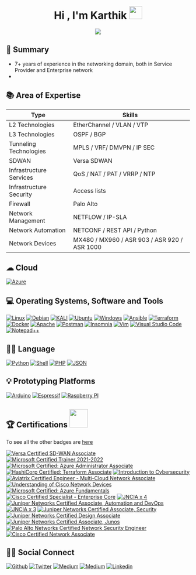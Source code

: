 <h1 align="center">Hi , I'm Karthik <img src="https://media.giphy.com/media/hvRJCLFzcasrR4ia7z/giphy.gif" width="35"></h1>
<p align="center">
<img src="https://readme-typing-svg.herokuapp.com?color=33AEF7&lines=Network+Engineer;Cloud+Technology+Enthusiast;IoT+hobbyist&center=true&width=500&height=50">
</p>

## 📜 Summary
 - 7+ years of experience in the networking domain, both in Service Provider and Enterprise network
 - 

## 📚 Area of Expertise
| Type                   | Skills                                                                                                       |
|------------------------|--------------------------------------------------------------------------------------------------------------|
| L2 Technologies        | EtherChannel / VLAN / VTP                                                                                    |
| L3 Technologies        | OSPF / BGP                                                                        						    |
| Tunneling Technologies | MPLS / VRF/ DMVPN / IP SEC   																				|
| SDWAN                  | Versa SDWAN																								    |
| Infrastructure Services| QoS / NAT / PAT / VRRP / NTP																				    |
| Infrastructure Security| Access lists                                                                                                 |
| Firewall               | Palo Alto                                                                                                    |
| Network Management     | NETFLOW / IP-SLA |
| Network Automation     | NETCONF / REST API / Python                                                                 |
| Network Devices        | MX480 / MX960 / ASR 903 / ASR 920 / ASR 1000                                               |

## ☁ Cloud
<p>
 <a href="#"><img alt="Azure" src="https://img.shields.io/badge/azure-%230072C6.svg?logo=microsoftazure&logoColor=white"></a>
</p>

## 💻 Operating Systems, Software and Tools

<p>
 <a href="#"><img alt="Linux" src="https://img.shields.io/badge/Linux-FCC624?logo=linux&logoColor=black"></a>
 <a href="#"><img alt="Debian" src="https://img.shields.io/badge/Debian-A81D33?logo=debian&logoColor=white"></a>
 <a href="#"><img alt="KALI" src="https://img.shields.io/badge/Kali-268BEE?logo=kalilinux&logoColor=white"></a>
 <a href="#"><img alt="Ubuntu" src="https://img.shields.io/badge/Ubuntu-E95420?logo=ubuntu&logoColor=white"></a>
 <a href="#"><img alt="Windows" src="https://img.shields.io/badge/Windows-0078D6?logo=windows&logoColor=white"></a>
 <a href="#"><img alt="Ansible" src="https://img.shields.io/badge/Ansible-000000?logo=ansible&logoColor=white"></a>
 <a href="#"><img alt="Terraform" src="https://img.shields.io/badge/Terraform-7B42BC?logo=terraform&logoColor=white"></a> 
 <a href="#"><img alt="Docker" src="https://img.shields.io/badge/Docker-2CA5E0?logo=docker&logoColor=white"></a>  
 <a href="#"><img alt="Apache" src="https://img.shields.io/badge/Apache-D22128?logo=Apache&logoColor=white"></a>  
 <a href="#"><img alt="Postman" src="https://img.shields.io/badge/Postman-FF6C37?logo=postman&logoColor=white"></a>
 <a href="#"><img alt="Insomnia" src="https://img.shields.io/badge/Insomnia-5849be?logo=Insomnia&logoColor=white"></a>
 <a href="#"><img alt="Vim" src="https://img.shields.io/badge/VIM-%2311AB00.svg?logo=vim&logoColor=white"></a>
 <a href="#"><img alt="Visual Studio Code" src="https://img.shields.io/badge/Visual%20Studio%20Code-0078d7.svg?logo=visual-studio-code&logoColor=white"></a>
 <a href="#"><img alt="Notepad++" src="https://img.shields.io/badge/Notepad++-90E59A.svg?logo=notepad%2B%2B&logoColor=black"></a>
    
</p>

## 👩‍💻 Language

<p>
 <a href="#"><img alt="Python" src="https://img.shields.io/badge/python-3670A0?logo=python&logoColor=ffdd54"></a>
 <a href="#"><img alt="Shell" src="https://img.shields.io/badge/Shell_Script-121011?logo=gnu-bash&logoColor=white"></a>
 <a href="#"><img alt="PHP" src="https://img.shields.io/badge/PHP-777BB4?logo=php&logoColor=white"></a>
 <a href="#"><img alt="JSON" src="https://img.shields.io/badge/json-5E5C5C?logo=json&logoColor=white"></a>
</p>

## 💡 Prototyping Platforms

<p>
 <a href="#"><img alt="Arduino" src="https://img.shields.io/badge/Arduino-00979D?logo=Arduino&logoColor=white"></a>
 <a href="#"><img alt="Espressif" src="https://img.shields.io/badge/espressif-E7352C?logoColor=white"></a>
 <a href="#"><img alt="Raspberry PI" src="https://img.shields.io/badge/Raspberry%20Pi-A22846?logo=Raspberry%20Pi&logoColor=white"></a>
</p>


## 🏆 Certifications <img src = "https://media.giphy.com/media/3orifgYbnsq43eFsdO/giphy.gif" width = 50px>

To see all the other badges are [here](https://www.credly.com/users/karthikc/badges)

[![Versa Certified SD-WAN Associate](https://images.credly.com/size/100x100/images/d948a85f-7826-4d49-b3f0-ff1110b14f48/SD-WAN_Associate_badge-04.png)](https://www.credly.com/badges/8c579fb7-d525-4895-878d-517ba2bc88f5 "Versa Certified SD-WAN Associate")
[![Microsoft Certified Trainer 2021-2022](https://images.credly.com/size/100x100/images/a6ea4416-4f34-4a85-bc24-eb3fe32fd241/MCT-Microsoft_Certified_Trainer-600x600.png)](https://www.credly.com/badges/b51512f6-7a71-4098-bc68-9e177839b01f "Microsoft Certified Trainer 2021-2022")
[![Microsoft Certified: Azure Administrator Associate](https://images.credly.com/size/100x100/images/336eebfc-0ac3-4553-9a67-b402f491f185/azure-administrator-associate-600x600.png)](https://www.credly.com/badges/d37339b2-12b7-4383-bd40-2571a781bfcd "Microsoft Certified: Azure Administrator Associate")
[![HashiCorp Certified: Terraform Associate](https://images.credly.com/size/100x100/images/99289602-861e-4929-8277-773e63a2fa6f/image.png)](https://www.credly.com/badges/da874986-00aa-41ad-b42a-170d059e3d29 "HashiCorp Certified: Terraform Associate")
[![Introduction to Cybersecurity](https://images.credly.com/size/100x100/images/af8c6b4e-fc31-47c4-8dcb-eb7a2065dc5b/I2CS__1_.png)](https://www.credly.com/badges/62092322-2b35-4150-9f4b-28ec5b07f1ea "Introduction to Cybersecurity")
[![Aviatrix Certified Engineer - Multi-Cloud Network Associate](https://images.credly.com/size/100x100/images/30dea324-9ebf-4a7b-96b0-4ee602f0d5e7/aceAssociatetBadgeArtboard_1.png)](https://www.credly.com/badges/2ea392e8-2b91-491a-914d-f4363733f60a "Aviatrix Certified Engineer - Multi-Cloud Network Associate")
[![Understanding of Cisco Network Devices](https://images.credly.com/size/100x100/images/1442feda-7455-4bcb-a114-8803c9dee675/CV_PNG_L200.png)](https://www.credly.com/badges/56d7e54d-081d-4788-a64b-93c47cf65440 "Understanding of Cisco Network Devices")
[![Microsoft Certified: Azure Fundamentals](https://images.credly.com/size/100x100/images/be8fcaeb-c769-4858-b567-ffaaa73ce8cf/image.png)](https://www.credly.com/badges/5fd2b53f-85cc-4677-bb9a-0564fe748d9a "Microsoft Certified: Azure Fundamentals")
[![Cisco Certified Specialist - Enterprise Core](https://images.credly.com/size/100x100/images/772efbeb-3c61-459c-ba0d-2fa52828d119/Cisco_Specialist_600.png)](https://www.credly.com/badges/e0ec726f-249e-4638-a469-e873621def04 "Cisco Certified Specialist - Enterprise Core")
[![JNCIA x 4](https://images.credly.com/size/100x100/images/38a71b3b-403d-44a9-9ed5-f7218549249f/JNCIA_4A.png)](https://www.credly.com/badges/8d75270b-51b8-4cc4-83d1-b87d92531cdf "JNCIA x 4")
[![Juniper Networks Certified Associate, Automation and DevOps](https://images.credly.com/size/100x100/images/ad30282b-5a30-4202-a05c-9c6f4f751595/L_01_asso_JNCIA-DevOps.png)](https://www.credly.com/badges/cbd7addf-7a0f-4dd0-9c44-4610867c15f0 "Juniper Networks Certified Associate, Automation and DevOps")
[![JNCIA x 3](https://images.credly.com/size/100x100/images/d9f1f414-d4a5-4ef9-96f8-26e3ada93583/M_01_asso_3A.png)](https://www.credly.com/badges/b0c2d5bc-a39a-4182-8a9a-5a21593486cf "JNCIA x 3")
[![Juniper Networks Certified Associate, Security](https://images.credly.com/size/100x100/images/c61cfe43-7e75-4636-818d-88b47e9a2b4c/L_01_asso_JNCIA-SEC.png)](https://www.credly.com/badges/118c5dd7-57a9-4893-8c69-13050b579687 "Juniper Networks Certified Associate, Security")
[![Juniper Networks Certified Design Associate](https://images.credly.com/size/100x100/images/4087bc56-d17f-4ae1-b9df-2b60ea30cf5b/L_01_asso_JNCDA.png)](https://www.credly.com/badges/d43490c2-991b-499e-86b5-33536c46ccc8 "Juniper Networks Certified Design Associate")
[![Juniper Networks Certified Associate, Junos](https://images.credly.com/size/100x100/images/115e08d1-6b0c-40b2-aa15-5906022f4db0/L_01_asso_JNCIA-Junos.png)](https://www.credly.com/badges/dda56c3a-b6d6-4ed6-8476-8345f94be99b "Juniper Networks Certified Associate, Junos")
[![Palo Alto Networks Certified Network Security Engineer](https://images.credly.com/size/100x100/images/a7179299-0c6e-4327-a27d-ea5853a1ab55/pan_pcnse_digital-badge_sharing-logo-2048x2048.png)](https://www.credly.com/badges/b534045d-649b-42d9-8def-0b0201474bc1 "Palo Alto Networks Certified Network Security Engineer")
[![Cisco Certified Network Associate](https://images.credly.com/size/100x100/images/683783d8-eaac-4c37-a14d-11bd8a36321d/ccna_600.png)](https://www.credly.com/badges/6f2ed529-2f28-4da4-bcdc-95c500ab9926 "Cisco Certified Network Associate")



## 👋🏼 Social Connect

[<img alt="Github" src="https://img.shields.io/badge/ckarthik20-%2312100E.svg?&logo=Github&logoColor=white" />](https://github.com/ckarthik20) 
[<img alt="Twitter" src="https://img.shields.io/badge/karthikk_c-%231DA1F2.svg?&logo=twitter&logoColor=white" />](https://twitter.com/karthikk_c)
[<img alt="Medium" src="https://img.shields.io/badge/karthikk_c-%2312100E.svg?&logo=medium&logoColor=white" />](https://medium.com/@c.karthik)
[<img alt="Medium" src="https://img.shields.io/badge/ckarthik-0078D4?&logo=microsoft-outlook&logoColor=white" />](mailto:ckarthik@outllok.in)
[<img alt="Linkedin" src="https://img.shields.io/badge/ckarthik-0077B5?logo=linkedin&logoColor=white" />](https://www.linkedin.com/in/ckarthik)


